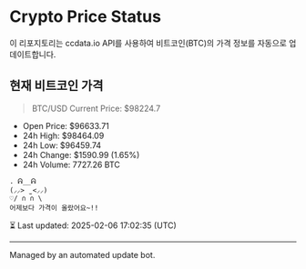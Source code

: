 # Crypto Price Status

이 리포지토리는 ccdata.io API를 사용하여 비트코인(BTC)의 가격 정보를 자동으로 업데이트합니다.

## 현재 비트코인 가격
> BTC/USD Current Price: $98224.7
- Open Price: $96633.71
- 24h High: $98464.09
- 24h Low: $96459.74
- 24h Change: $1590.99 (1.65%)
- 24h Volume: 7727.26 BTC

```
. ᕱ__ᕱ
(⸝⸝> ̫ <⸝⸝)
♡/ ∩ ∩ \
어제보다 가격이 올랐어요~!!

```

⏳ Last updated: 2025-02-06 17:02:35 (UTC)

---
Managed by an automated update bot.

